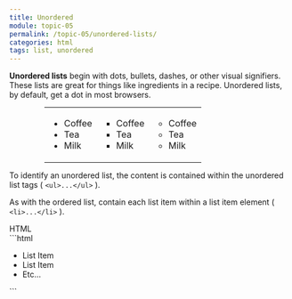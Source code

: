 ```yaml
---
title: Unordered
module: topic-05
permalink: /topic-05/unordered-lists/
categories: html
tags: list, unordered
---
```


<div class="divider-heading"></div>

**Unordered lists** begin with dots, bullets, dashes, or other visual signifiers. These lists are great for things like ingredients in a recipe. Unordered lists, by default, get a dot in most browsers.

<table style="width: 75%; margin: auto;">
<tbody>
  <tr>
    <td style="border: none;">
      <ul style="list-style-type:disc">
        <li>Coffee</li>
        <li>Tea</li>
        <li>Milk</li>
      </ul>
    </td>
    <td style="border: none;">
      <ul style="list-style-type:square">
        <li>Coffee</li>
        <li>Tea</li>
        <li>Milk</li>
      </ul>
    </td>
    <td style="border: none;">
      <ul style="list-style-type:circle">
        <li>Coffee</li>
        <li>Tea</li>
        <li>Milk</li>
      </ul>
    </td>
  </tr>
</tbody>
</table>


To identify an unordered list, the content is contained within the unordered list tags ( `<ul>...</ul>` ).

As with the ordered list, contain each list item within a list item element ( `<li>...</li>` ).


<div class="code-heading">
  <span class="html">HTML</span>
</div>
```html
<ul>
  <li>List Item</li>
  <li>List Item</li>
  <li>Etc...</li>
</ul>
```


<div class="external-embed">
  <p data-height="400" data-theme-id="30567" data-slug-hash="dyMgOjW" data-default-tab="html,result" data-user="michaelcassens" data-pen-title="HTML Unordered Lists" class="codepen"></p>
</div>
